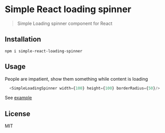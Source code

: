 # Simple React loading spinner

> Simple Loading spinner component for React

## Installation

```
npm i simple-react-loading-spinner
```

## Usage

People are impatient, show them something while content is loading

```js
  <SimpleLoadingSpinner width={100} height={100} borderRadius={50}/>
```


See [example](https://github.com/joelgarciajr84/react-loading-spinner)


## License

MIT